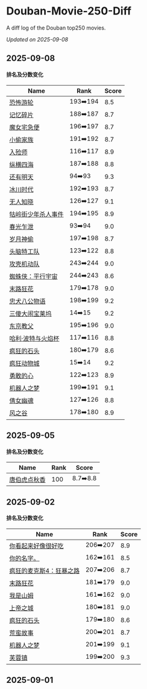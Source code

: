 # Douban-Movie-250-Diff

A diff log of the Douban top250 movies.

*Updated on 2025-09-08*

## 2025-09-08


#### 排名及分数变化

|     Name    |   Rank   |   Score  |
| ---------- | -------- | -------- |
| [恐怖游轮](https://movie.douban.com/subject/3011051) | 193➡️194 | 8.5 |
| [记忆碎片](https://movie.douban.com/subject/1304447) | 188➡️187 | 8.7 |
| [魔女宅急便](https://movie.douban.com/subject/1307811) | 196➡️197 | 8.7 |
| [小偷家族](https://movie.douban.com/subject/27622447) | 191➡️192 | 8.7 |
| [入殓师](https://movie.douban.com/subject/2149806) | 116➡️117 | 8.9 |
| [纵横四海](https://movie.douban.com/subject/1295409) | 187➡️188 | 8.8 |
| [还有明天](https://movie.douban.com/subject/36445098) | 94➡️93 | 9.3 |
| [冰川时代](https://movie.douban.com/subject/1291578) | 192➡️193 | 8.7 |
| [无人知晓](https://movie.douban.com/subject/1292337) | 126➡️127 | 9.1 |
| [牯岭街少年杀人事件](https://movie.douban.com/subject/1292329) | 194➡️195 | 8.9 |
| [春光乍泄](https://movie.douban.com/subject/1292679) | 93➡️94 | 9.0 |
| [岁月神偷](https://movie.douban.com/subject/3792799) | 197➡️198 | 8.7 |
| [头脑特工队](https://movie.douban.com/subject/10533913) | 123➡️122 | 8.8 |
| [攻壳机动队](https://movie.douban.com/subject/1291936) | 243➡️244 | 9.0 |
| [蜘蛛侠：平行宇宙](https://movie.douban.com/subject/26374197) | 244➡️243 | 8.6 |
| [末路狂花](https://movie.douban.com/subject/1291992) | 179➡️178 | 9.0 |
| [忠犬八公物语](https://movie.douban.com/subject/1959195) | 198➡️199 | 9.2 |
| [三傻大闹宝莱坞](https://movie.douban.com/subject/3793023) | 14➡️15 | 9.2 |
| [东京教父](https://movie.douban.com/subject/1310177) | 195➡️196 | 9.0 |
| [哈利·波特与火焰杯](https://movie.douban.com/subject/1309055) | 117➡️116 | 8.8 |
| [疯狂的石头](https://movie.douban.com/subject/1862151) | 180➡️179 | 8.6 |
| [疯狂动物城](https://movie.douban.com/subject/25662329) | 15➡️14 | 9.2 |
| [勇敢的心](https://movie.douban.com/subject/1294639) | 122➡️123 | 8.9 |
| [机器人之梦](https://movie.douban.com/subject/35426925) | 199➡️191 | 9.1 |
| [倩女幽魂](https://movie.douban.com/subject/1297447) | 127➡️126 | 8.8 |
| [风之谷](https://movie.douban.com/subject/1291585) | 178➡️180 | 8.9 |
## 2025-09-05


#### 排名及分数变化

|     Name    |   Rank   |   Score  |
| ---------- | -------- | -------- |
| [唐伯虎点秋香](https://movie.douban.com/subject/1306249) | 100 | 8.7➡️8.8 |
## 2025-09-02


#### 排名及分数变化

|     Name    |   Rank   |   Score  |
| ---------- | -------- | -------- |
| [你看起来好像很好吃](https://movie.douban.com/subject/4848115) | 206➡️207 | 8.9 |
| [你的名字。](https://movie.douban.com/subject/26683290) | 162➡️161 | 8.5 |
| [疯狂的麦克斯4：狂暴之路](https://movie.douban.com/subject/3592854) | 207➡️206 | 8.7 |
| [末路狂花](https://movie.douban.com/subject/1291992) | 181➡️179 | 9.0 |
| [我是山姆](https://movie.douban.com/subject/1306861) | 161➡️162 | 9.0 |
| [上帝之城](https://movie.douban.com/subject/1292208) | 180➡️181 | 9.0 |
| [疯狂的石头](https://movie.douban.com/subject/1862151) | 179➡️180 | 8.6 |
| [荒蛮故事](https://movie.douban.com/subject/24750126) | 200➡️201 | 8.7 |
| [机器人之梦](https://movie.douban.com/subject/35426925) | 201➡️199 | 9.1 |
| [芙蓉镇](https://movie.douban.com/subject/1297880) | 199➡️200 | 9.3 |
## 2025-09-01

